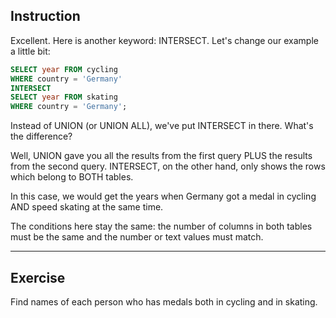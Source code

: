 ## Instruction
Excellent. Here is another keyword: INTERSECT. Let's change our example a little bit:

````sql
SELECT year FROM cycling 
WHERE country = 'Germany' 
INTERSECT 
SELECT year FROM skating 
WHERE country = 'Germany';
````

Instead of UNION (or UNION ALL), we've put INTERSECT in there. What's the difference?

Well, UNION gave you all the results from the first query PLUS the results from the second query. INTERSECT, on the other hand, only shows the rows which belong to BOTH tables.

In this case, we would get the years when Germany got a medal in cycling AND speed skating at the same time.

The conditions here stay the same: the number of columns in both tables must be the same and the number or text values must match.

----
## Exercise
Find names of each person who has medals both in cycling and in skating.

